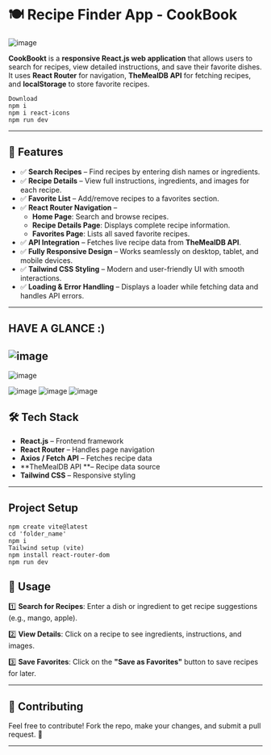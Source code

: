 
# 🍽️ Recipe Finder App - CookBook

![image](https://github.com/user-attachments/assets/0ec5db8a-bb00-4970-aec5-1962aed9bb62)

**CookBookt** is a **responsive React.js web application** that allows users to search for recipes, view detailed instructions, and save their favorite dishes. It uses **React Router** for navigation, **TheMealDB API** for fetching recipes, and **localStorage** to store favorite recipes.  

```
Download
npm i
npm i react-icons
npm run dev
```
---

## 🚀 Features  

- ✅ **Search Recipes** – Find recipes by entering dish names or ingredients.  
- ✅ **Recipe Details** – View full instructions, ingredients, and images for each recipe.  
- ✅ **Favorite List** – Add/remove recipes to a favorites section.
- ✅ **React Router Navigation** –  
  - **Home Page**: Search and browse recipes.  
  - **Recipe Details Page**: Displays complete recipe information.  
  - **Favorites Page**: Lists all saved favorite recipes.  
- ✅ **API Integration** – Fetches live recipe data from **TheMealDB API**.  
- ✅ **Fully Responsive Design** – Works seamlessly on desktop, tablet, and mobile devices.  
- ✅ **Tailwind CSS Styling** – Modern and user-friendly UI with smooth interactions.  
- ✅ **Loading & Error Handling** – Displays a loader while fetching data and handles API errors.  

---
## HAVE A GLANCE :)
![image](https://github.com/user-attachments/assets/94098f51-754b-4cd2-8e54-7a533a265b34)
------------------------------------------------------------------------------------

![image](https://github.com/user-attachments/assets/aeb1b3bc-19fa-4417-9ce9-e986e015da84)

![image](https://github.com/user-attachments/assets/a239b432-e212-46a4-9841-3a4cec687326)
![image](https://github.com/user-attachments/assets/059910ee-d959-455a-b8ac-1bd58142352b)
![image](https://github.com/user-attachments/assets/64e413e1-d267-462a-a171-67dd031db764)



## 🛠️ Tech Stack  

- **React.js** – Frontend framework  
- **React Router** – Handles page navigation  
- **Axios / Fetch API** – Fetches recipe data  
- **TheMealDB API **– Recipe data source  
- **Tailwind CSS** – Responsive styling  

---
 ## Project Setup
 ```
npm create vite@latest
cd 'folder_name'
npm i
Tailwind setup (vite)
npm install react-router-dom
npm run dev
```

## 📌 Usage  

1️⃣ **Search for Recipes**: Enter a dish or ingredient to get recipe suggestions (e.g., mango, apple).  

2️⃣ **View Details**: Click on a recipe to see ingredients, instructions, and images.  

3️⃣ **Save Favorites**: Click on the **"Save as Favorites"** button to save recipes for later.  

---

## 🤝 Contributing  

Feel free to contribute! Fork the repo, make your changes, and submit a pull request. 🚀  

---


